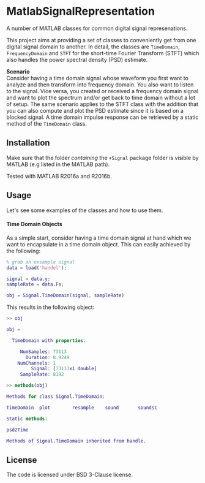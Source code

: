 # MatlabSignalRepresentation
A number of MATLAB classes for common digital signal represenations.

This project aims at providing a set of classes to conveniently get from one digital signal domain to another. In detail, the classes are `TimeDomain`, `FrequencyDomain` and `STFT` for the short-time Fourier Transform (STFT) which also handles the power spectral density (PSD) estimate.

**Scenario**  
Consider having a time domain signal whose waveform you first want to analyze and then transform into frequency domain. You also want to listen to the signal. Vice versa, you created or received a frequency domain signal and want to plot the spectrum and/or get back to time domain without a lot of setup. The same scenario applies to the STFT class with the addition that you can also compute and plot the PSD estimate since it is based on a blocked signal. A time domain impulse response can be retrieved by a static method of the `TimeDomain` class.

## Installation

Make sure that the folder *containing* the `+Signal` package folder is visible by MATLAB (e.g listed in the MATLAB path).

Tested with MATLAB R2016a and R2016b.

## Usage

Let's see some examples of the classes and how to use them.

#### Time Domain Objects

As a simple start, consider having a time domain signal at hand which we want to encapsulate in a time domain object. This can easily achieved by the following:

```matlab
% grab an exsample signal
data = load('handel');

signal = data.y;
sampleRate = data.Fs;

obj = Signal.TimeDomain(signal, sampleRate)
```

This results in the following object:

```matlab
>> obj

obj =

  TimeDomain with properties:

     NumSamples: 73113
       Duration: 8.9249
    NumChannels: 1
         Signal: [73113x1 double]
     SampleRate: 8192
```

```matlab
>> methods(obj)

Methods for class Signal.TimeDomain:

TimeDomain  plot        resample    sound       soundsc     

Static methods:

psd2Time    

Methods of Signal.TimeDomain inherited from handle.
```


## License

The code is licensed under BSD 3-Clause license.
